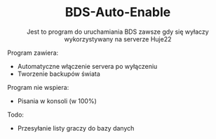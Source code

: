 <div align="center">

# BDS-Auto-Enable

Jest to program do uruchamiania BDS zawsze gdy się wyłaczy wykorzystywany na serverze Huje22

</div>


Program zawiera: <br/>

* Automatyczne włączenie servera po wyłączeniu
* Tworzenie backupów świata

Program nie wspiera: <br/>

* Pisania w konsoli (w 100%)

Todo: <br/>

* Przesyłanie listy graczy do bazy danych


